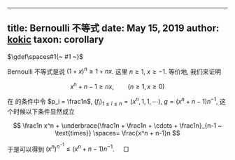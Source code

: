 
---
title: Bernoulli 不等式
date: May 15, 2019
author: [kokic](/kokic.md)
taxon: corollary
---

$\gdef\spaces#1{~ #1 ~}$

Bernoulli 不等式是说 $(1+x)^n \ge 1+nx$. 这里 $n \ge 1$, $x \ge -1$. 等价地, 我们来证明 

$$ x^n + n-1 \ge nx, \qquad (n \ge 1, x \ge 0) $$

在 [](/daily-surf/young-lemma.md) 的条件中令 $p_i = \frac1n$, $(f_i)_{1\le i \le n}=(x^n, 1, 1, \cdots)$, $g = (x^n + n-1)n^{-1}$, 这个时候以下条件显然成立

$$
\frac1n x^n + \underbrace{\frac1n + \frac1n + \cdots + \frac1n}_{n-1 ~ \text{times}} \spaces= \frac{x^n + n-1}n
$$

于是可以得到 $(x^n)^{n^{-1}} \le (x^n + n-1)n^{-1}$. $\quad\Box$
